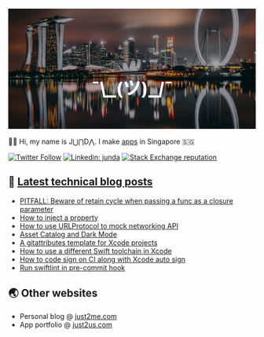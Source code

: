 [![](https://github.com/samwize/samwize/blob/master/singapore.jpg?raw=true)](https://just2me.com/about)

👋🏻 Hi, my name is J⋃⋂D⋀. I make [apps](https://just2us.com/apps) in Singapore 🇸🇬

[![Twitter Follow](https://img.shields.io/twitter/follow/samwize?label=Follow)](https://twitter.com/samwize)
[![Linkedin: junda](https://img.shields.io/badge/-Junda-blue?style=flat-square&logo=Linkedin&logoColor=white&link=https://www.linkedin.com/in/junda/)](https://www.linkedin.com/in/junda/)
[![Stack Exchange reputation](https://img.shields.io/stackexchange/stackoverflow/r/242682)](https://stackoverflow.com/users/242682/samwize)

## 📕 [Latest technical blog posts](https://samwize.com)

<!-- BLOG-POST-LIST:START -->
- [PITFALL: Beware of retain cycle when passing a func as a closure parameter](https://samwize.com/2022/08/03/pitfall-beware-of-retain-cycle-when-passing-a-func-as-a-closure-parameter/)
- [How to inject a property](https://samwize.com/2022/07/25/how-to-inject-a-property/)
- [How to use URLProtocol to mock networking API](https://samwize.com/2022/07/07/how-to-use-urlprotocol-to-mock-networking-api/)
- [Asset Catalog and Dark Mode](https://samwize.com/2022/06/29/asset-catalog-and-dark-mode/)
- [A gitattributes template for Xcode projects](https://samwize.com/2022/05/27/gitattributes-templatefor-xcode-projects/)
- [How to use a different Swift toolchain in Xcode](https://samwize.com/2022/05/23/how-to-use-a-different-swift-toolchain-in-xcode/)
- [How to code sign on CI along with Xcode auto sign](https://samwize.com/2022/04/28/how-to-code-sign-on-ci-cd-along-with-xcode-auto-sign/)
- [Run swiftlint in pre-commit hook](https://samwize.com/2022/04/22/run-swiftlint-in-pre-commit-hook/)
<!-- BLOG-POST-LIST:END -->

## 🌏 Other websites

- Personal blog @ [just2me.com](https://just2me.com)
- App portfolio @ [just2us.com](https://just2us.com)
